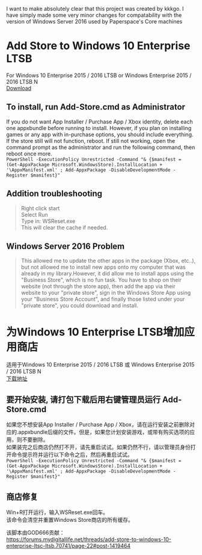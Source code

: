 I want to make absolutely clear that this project was created by kkkgo.  I have simply made some very minor changes for compatability with the version of Windows Server 2016 used by Paperspace's Core machines

# Add Store to Windows 10 Enterprise LTSB  
For Windows 10 Enterprise 2015 / 2016 LTSB or Windows Enterprise 2015 / 2016 LTSB N  
[Download](https://github.com/lixuy/LTSB-Add-MicrosoftStore/archive/2016.zip)  
## To install, run Add-Store.cmd as Administrator  
If you do not want App Installer / Purchase App / Xbox identity, delete each one appxbundle before running to install. However, if you plan on installing games or any app with in-purchase options, you should include everything.  
If the store still will not function, reboot. If still not working, open the command prompt as the administrator and run the following command, then reboot once more.  
```PowerShell -ExecutionPolicy Unrestricted -Command "& {$manifest = (Get-AppxPackage Microsoft.WindowsStore).InstallLocation + '\AppxManifest.xml' ; Add-AppxPackage -DisableDevelopmentMode -Register $manifest}"```    
## Addition troubleshooting    
>Right click start  
Select Run  
Type in: WSReset.exe  
This will clear the cache if needed.  
## Windows Server 2016 Problem  
>This allowed me to update the other apps in the package (Xbox, etc..), but not allowed me to install new apps onto my computer that was already in my library.However, it did allow me to install apps using the "Business Store", which is no fun task. You have to shop on their website (not through the store app), then add the app via their website to your "private store", sign in the Windows Store App using your "Business Store Account", and finally those listed under your "private store", you could download and install.
  
# 为Windows 10 Enterprise LTSB增加应用商店  
适用于Windows 10 Enterprise 2015 / 2016 LTSB 或 Windows Enterprise 2015 / 2016 LTSB N  
[下载地址](https://github.com/lixuy/LTSB-Add-MicrosoftStore/archive/2016.zip)  
## 要开始安装, 请打包下载后用右键管理员运行 Add-Store.cmd   
如果您不想安装App Installer / Purchase App / Xbox，请在运行安装之前删除对应的.appxbundle后缀的文件。但是，如果您计划安装游戏，或带有购买选项的应用，则不要删除。   
如果装完之后商店仍然打不开，请先重启试试。如果仍然不行，请以管理员身份打开命令提示符并运行以下命令之后，然后再重启试试。  
```PowerShell -ExecutionPolicy Unrestricted -Command "& {$manifest = (Get-AppxPackage Microsoft.WindowsStore).InstallLocation + '\AppxManifest.xml' ; Add-AppxPackage -DisableDevelopmentMode -Register $manifest}"```    
## 商店修复    
Win+R打开运行，输入WSReset.exe回车。    
该命令会清空并重置Windows Store商店的所有缓存。    
  
该脚本由GOD666贡献：    
https://forums.mydigitallife.net/threads/add-store-to-windows-10-enterprise-ltsc-ltsb.70741/page-22#post-1419464
